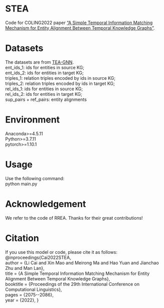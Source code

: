 # STEA
Code for COLING2022 paper [“A Simple Temporal Information Matching Mechanism for Entity Alignment Between Temporal Knowledge Graphs”](https://arxiv.org/abs/2209.09677).
# Datasets
The datasets are from [TEA-GNN](https://github.com/soledad921/TEA-GNN).  
ent_ids_1: ids for entities in source KG;  
ent_ids_2: ids for entities in target KG;  
triples_1: relation triples encoded by ids in source KG;  
triples_2: relation triples encoded by ids in target KG;  
rel_ids_1: ids for entities in source KG;  
rel_ids_2: ids for entities in target KG;  
sup_pairs + ref_pairs: entity alignments  
# Environment
Anaconda>=4.5.11  
Python>=3.7.11  
pytorch>=1.10.1  
# Usage
Use the following command:  
python main.py
# Acknowledgement
We refer to the code of RREA. Thanks for their great contributions!
# Citation
If you use this model or code, please cite it as follows:  
@inproceedings{Cai2022STEA,   
  author    = {Li Cai and Xin Mao and Meirong Ma and Hao Yuan and Jianchao Zhu and Man Lan},  
  title     = {A Simple Temporal Information Matching Mechanism for Entity Alignment Between Temporal Knowledge Graphs},  
  booktitle = {Proceedings of the 29th International Conference on Computational Linguistics},  
  pages     = {2075--2086},  
  year      = {2022}, 
}
